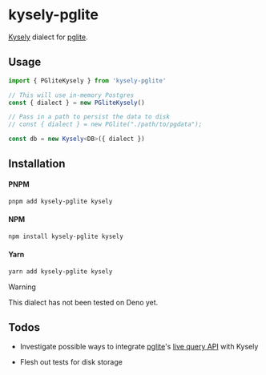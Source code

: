 # kysely-pglite

[Kysely](https://github.com/kysely-org/kysely) dialect for [pglite](https://github.com/electric-sql/pglite).

## Usage

```typescript
import { PGliteKysely } from 'kysely-pglite'

// This will use in-memory Postgres
const { dialect } = new PGliteKysely()

// Pass in a path to persist the data to disk
// const { dialect } = new PGlite("./path/to/pgdata");

const db = new Kysely<DB>({ dialect })
```

## Installation

#### PNPM

```bash
pnpm add kysely-pglite kysely
```

#### NPM

```bash
npm install kysely-pglite kysely
```

#### Yarn

```bash
yarn add kysely-pglite kysely
```

> [!WARNING]
> This dialect has not been tested on Deno yet.

## Todos

- Investigate possible ways to integrate [pglite](https://github.com/electric-sql/pglite)'s [live query API](https://github.com/electric-sql/pglite/pull/104) with Kysely

- Flesh out tests for disk storage

